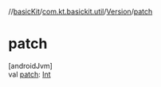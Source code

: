 //[basicKit](../../../index.md)/[com.kt.basickit.util](../index.md)/[Version](index.md)/[patch](patch.md)

# patch

[androidJvm]\
val [patch](patch.md): [Int](https://kotlinlang.org/api/latest/jvm/stdlib/kotlin/-int/index.html)
